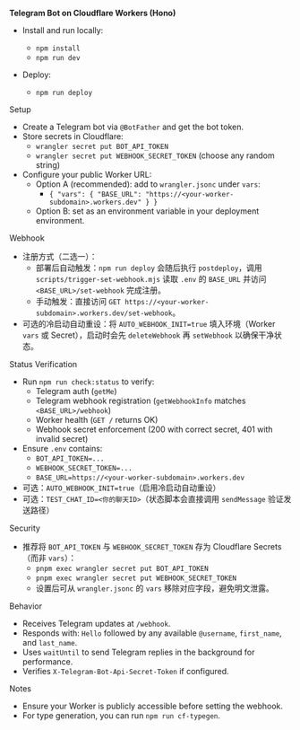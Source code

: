 **Telegram Bot on Cloudflare Workers (Hono)**

- Install and run locally:
  - `npm install`
  - `npm run dev`

- Deploy:
  - `npm run deploy`

Setup
- Create a Telegram bot via `@BotFather` and get the bot token.
- Store secrets in Cloudflare:
  - `wrangler secret put BOT_API_TOKEN`
  - `wrangler secret put WEBHOOK_SECRET_TOKEN` (choose any random string)
- Configure your public Worker URL:
  - Option A (recommended): add to `wrangler.jsonc` under `vars`:
    - `{ "vars": { "BASE_URL": "https://<your-worker-subdomain>.workers.dev" } }`
  - Option B: set as an environment variable in your deployment environment.

Webhook
- 注册方式（二选一）：
  - 部署后自动触发：`npm run deploy` 会随后执行 `postdeploy`，调用 `scripts/trigger-set-webhook.mjs` 读取 `.env` 的 `BASE_URL` 并访问 `<BASE_URL>/set-webhook` 完成注册。
  - 手动触发：直接访问 `GET https://<your-worker-subdomain>.workers.dev/set-webhook`。
- 可选的冷启动自动重设：将 `AUTO_WEBHOOK_INIT=true` 填入环境（Worker `vars` 或 Secret），启动时会先 `deleteWebhook` 再 `setWebhook` 以确保干净状态。

Status Verification
- Run `npm run check:status` to verify:
  - Telegram auth (`getMe`)
  - Telegram webhook registration (`getWebhookInfo` matches `<BASE_URL>/webhook`)
  - Worker health (`GET /` returns OK)
  - Webhook secret enforcement (200 with correct secret, 401 with invalid secret)
- Ensure `.env` contains:
  - `BOT_API_TOKEN=...`
  - `WEBHOOK_SECRET_TOKEN=...`
  - `BASE_URL=https://<your-worker-subdomain>.workers.dev`
 - 可选：`AUTO_WEBHOOK_INIT=true`（启用冷启动自动重设）
 - 可选：`TEST_CHAT_ID=<你的聊天ID>`（状态脚本会直接调用 `sendMessage` 验证发送路径）

Security
- 推荐将 `BOT_API_TOKEN` 与 `WEBHOOK_SECRET_TOKEN` 存为 Cloudflare Secrets（而非 `vars`）：
  - `pnpm exec wrangler secret put BOT_API_TOKEN`
  - `pnpm exec wrangler secret put WEBHOOK_SECRET_TOKEN`
  - 设置后可从 `wrangler.jsonc` 的 `vars` 移除对应字段，避免明文泄露。

Behavior
- Receives Telegram updates at `/webhook`.
- Responds with: `Hello` followed by any available `@username`, `first_name`, and `last_name`.
- Uses `waitUntil` to send Telegram replies in the background for performance.
- Verifies `X-Telegram-Bot-Api-Secret-Token` if configured.

Notes
- Ensure your Worker is publicly accessible before setting the webhook.
- For type generation, you can run `npm run cf-typegen`.
